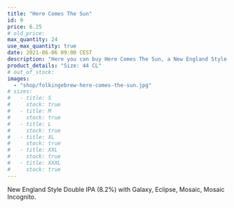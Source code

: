 ```yaml
---
title: "Here Comes The Sun"
id: 9
price: 6.25
# old_price:
max_quantity: 24
use_max_quantity: true
date: 2021-06-06 09:00 CEST
description: "Here you can buy Here Comes The Sun, a New England Style Double IPA (8.2%) with Galaxy, Eclipse, Mosaic, Mosaic Incognito."
product_details: "Size: 44 CL"
# out_of_stock:
images:
  - "shop/folkingebrew-here-comes-the-sun.jpg"
# sizes:
#   - title: S
#     stock: true
#   - title: M
#     stock: true
#   - title: L
#     stock: true
#   - title: XL
#     stock: true
#   - title: XXL
#     stock: true
#   - title: XXXL
#     stock: true
---
```


New England Style Double IPA (8.2%) with Galaxy, Eclipse, Mosaic, Mosaic Incognito.
